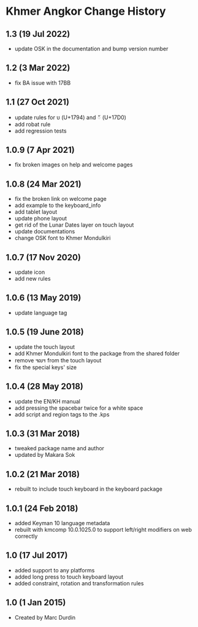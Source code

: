 Khmer Angkor Change History
=======================

1.3 (19 Jul 2022)
----------------------
* update OSK in the documentation and bump version number

1.2 (3 Mar 2022)
----------------------
* fix BA issue with 17BB

1.1 (27 Oct 2021)
----------------------
* update rules for ប (U+1794) and ័ (U+17D0)
* add robat rule
* add regression tests

1.0.9 (7 Apr 2021)
----------------------
* fix broken images on help and welcome pages

1.0.8 (24 Mar 2021)
----------------------
* fix the broken link on welcome page
* add example to the keyboard_info
* add tablet layout
* update phone layout
* get rid of the Lunar Dates layer on touch layout
* update documentations
* change OSK font to Khmer Mondulkiri

1.0.7 (17 Nov 2020)
----------------------
* update icon
* add new rules

1.0.6 (13 May 2019)
-------------------
* update language tag

1.0.5 (19 June 2018)
-------------------
* update the touch layout
* add Khmer Mondulkiri font to the package from the shared folder
* remove ៘ from the touch layout
* fix the special keys' size

1.0.4 (28 May 2018)
-------------------
* update the EN/KH manual
* add pressing the spacebar twice for a white space
* add script and region tags to the .kps

1.0.3 (31 Mar 2018)
-------------------
* tweaked package name and author
* updated by Makara Sok

1.0.2 (21 Mar 2018)
-------------------
* rebuilt to include touch keyboard in the keyboard package

1.0.1 (24 Feb 2018)
-------------------
* added Keyman 10 language metadata
* rebuilt with kmcomp 10.0.1025.0 to support left/right modifiers on web correctly

1.0 (17 Jul 2017)
-----------------
* added support to any platforms
* added long press to touch keyboard layout
* added constraint, rotation and transformation rules

1.0 (1 Jan 2015)
-----------------
* Created by Marc Durdin
